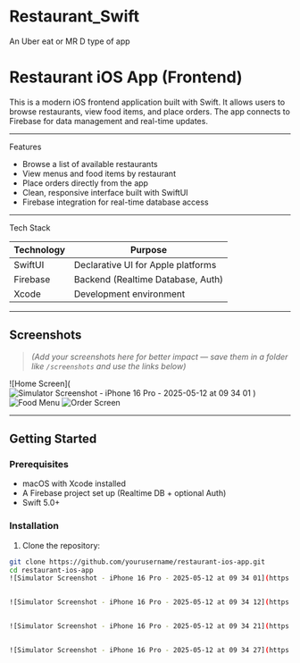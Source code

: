 # Restaurant_Swift
An Uber eat or MR D type of app

# Restaurant iOS App (Frontend)

This is a modern iOS frontend application built with Swift. It allows users to browse restaurants, view food items, and place orders. The app connects to Firebase for data management and real-time updates.

---

Features

- Browse a list of available restaurants
- View menus and food items by restaurant
- Place orders directly from the app
- Clean, responsive interface built with SwiftUI
- Firebase integration for real-time database access

---

Tech Stack

| Technology     | Purpose                            |
|----------------|-------------------------------------|
|   SwiftUI      | Declarative UI for Apple platforms |
|   Firebase     | Backend (Realtime Database, Auth)  |
|   Xcode        | Development environment             |

---

## Screenshots

> *(Add your screenshots here for better impact — save them in a folder like `/screenshots` and use the links below)*

![Home Screen](![Simulator Screenshot - iPhone 16 Pro - 2025-05-12 at 09 34 01](https://github.com/user-attachments/assets/df61befc-aa21-4a1d-b3ba-1bad1309ddc6)
)
![Food Menu](screenshots/menu.png)
![Order Screen](screenshots/order.png)

---

## Getting Started

### Prerequisites

- macOS with Xcode installed
- A Firebase project set up (Realtime DB + optional Auth)
- Swift 5.0+

### Installation

1. Clone the repository:

```bash
git clone https://github.com/yourusername/restaurant-ios-app.git
cd restaurant-ios-app
![Simulator Screenshot - iPhone 16 Pro - 2025-05-12 at 09 34 01](https://github.com/user-attachments/assets/73588fd1-af29-4860-b15f-5fef796e324e)


![Simulator Screenshot - iPhone 16 Pro - 2025-05-12 at 09 34 12](https://github.com/user-attachments/assets/a9e6a0cd-6737-4ee5-9d5c-567fd0f1752d)


![Simulator Screenshot - iPhone 16 Pro - 2025-05-12 at 09 34 21](https://github.com/user-attachments/assets/2ecebd69-7640-4fcb-b995-6d3472762257)


![Simulator Screenshot - iPhone 16 Pro - 2025-05-12 at 09 34 27](https://github.com/user-attachments/assets/3ff89da9-0deb-4af4-8cb5-b665931d3caf)
